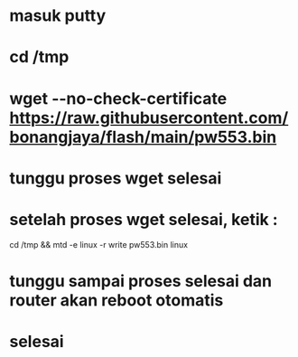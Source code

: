 # masuk putty
# 
# cd /tmp
# wget --no-check-certificate https://raw.githubusercontent.com/bonangjaya/flash/main/pw553.bin
# tunggu proses wget selesai
# setelah proses wget selesai, ketik :
  cd /tmp && mtd -e linux -r write pw553.bin linux
# tunggu sampai proses selesai dan router akan reboot otomatis
# selesai
